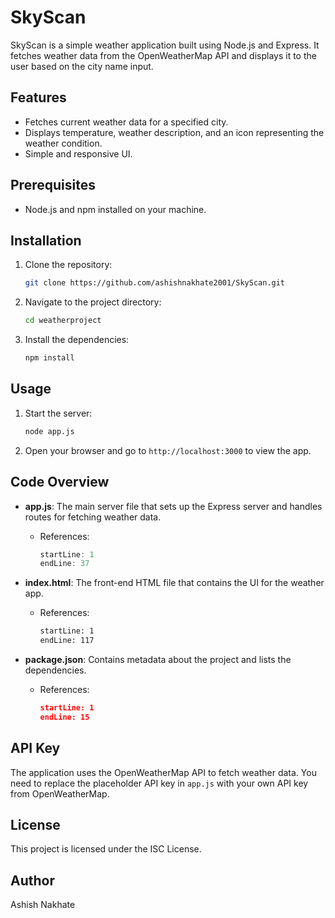 # SkyScan

SkyScan is a simple weather application built using Node.js and Express. It fetches weather data from the OpenWeatherMap API and displays it to the user based on the city name input.

## Features

- Fetches current weather data for a specified city.
- Displays temperature, weather description, and an icon representing the weather condition.
- Simple and responsive UI.

## Prerequisites

- Node.js and npm installed on your machine.

## Installation

1. Clone the repository:

   ```bash
   git clone https://github.com/ashishnakhate2001/SkyScan.git
   ```

2. Navigate to the project directory:

   ```bash
   cd weatherproject
   ```

3. Install the dependencies:

   ```bash
   npm install
   ```

## Usage

1. Start the server:

   ```bash
   node app.js
   ```

2. Open your browser and go to `http://localhost:3000` to view the app.

## Code Overview

- **app.js**: The main server file that sets up the Express server and handles routes for fetching weather data.
  - References: 
    ```javascript:app.js
    startLine: 1
    endLine: 37
    ```

- **index.html**: The front-end HTML file that contains the UI for the weather app.
  - References:
    ```html:index.html
    startLine: 1
    endLine: 117
    ```

- **package.json**: Contains metadata about the project and lists the dependencies.
  - References:
    ```json:package.json
    startLine: 1
    endLine: 15
    ```

## API Key

The application uses the OpenWeatherMap API to fetch weather data. You need to replace the placeholder API key in `app.js` with your own API key from OpenWeatherMap.

## License

This project is licensed under the ISC License.

## Author

Ashish Nakhate
